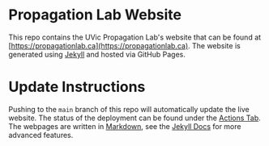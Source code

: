 # Propagation Lab Website
This repo contains the UVic Propagation Lab's website that can be found at [https://propagationlab.ca](https://propagationlab.ca). The website is generated using [Jekyll](https://jekyllrb.com/) and hosted via GitHub Pages.

# Update Instructions
Pushing to the `main` branch of this repo will automatically update the live website. The status of the deployment can be found under the [Actions Tab](https://github.com/mistic-lab/Propagation-Lab-Website/actions). The webpages are written in [Markdown](https://www.markdownguide.org/basic-syntax/), see the [Jekyll Docs](https://jekyllrb.com/docs/pages/) for more advanced features.
